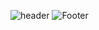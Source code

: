 ![header](https://capsule-render.vercel.app/api?type=waving&color=auto&height=300&text=Yuso&fontSize=150&desc=Hello%20World!&fontSize=25&textBg=true&animation=twinkling)
![Footer](https://capsule-render.vercel.app/api?type=waving&color=auto&height=200&section=footer)
